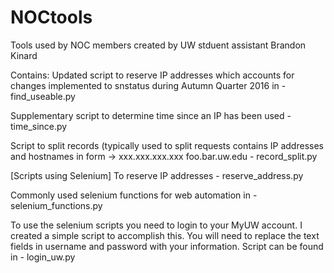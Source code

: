 # NOCtools
Tools used by NOC members created by UW stduent assistant Brandon Kinard

Contains:
Updated script to reserve IP addresses which accounts for changes implemented to snstatus during Autumn Quarter 2016 in - 
 find_useable.py

   Supplementary script to determine time since an IP has been used - 
    time_since.py
  
Script to split records (typically used to split requests contains IP addresses and hostnames in form -> xxx.xxx.xxx.xxx  foo.bar.uw.edu -
 record_split.py

[Scripts using Selenium]
To reserve IP addresses -
 reserve_address.py

Commonly used selenium functions for web automation in -
 selenium_functions.py

To use the selenium scripts you need to login to your MyUW account. I created a simple script to accomplish this. You will need to replace the text fields in username and password with your information. Script can be found in  -
 login_uw.py
